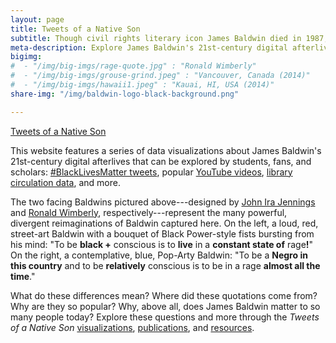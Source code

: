 ```yaml
---
layout: page
title: Tweets of a Native Son
subtitle: Though civil rights literary icon James Baldwin died in 1987, today, on the internet, he seems as alive as ever
meta-description: Explore James Baldwin's 21st-century digital afterlives through interactive data visualizations---#BlackLivesMatter tweets, YouTube videos, library circulation data, and more.
bigimg:
#  - "/img/big-imgs/rage-quote.jpg" : "Ronald Wimberly"
#  - "/img/big-imgs/grouse-grind.jpeg" : "Vancouver, Canada (2014)"
#  - "/img/big-imgs/hawaii1.jpeg" : "Kauai, HI, USA (2014)"
share-img: "/img/baldwin-logo-black-background.png"

---
```

<a class="twitter-grid" data-chrome="nofooter noborders transparent noheader" data-height="500" href="https://twitter.com/mellymeldubs/timelines/1039223114733953032?ref_src=twsrc%5Etfw">Tweets of a Native Son</a> <script async src="https://platform.twitter.com/widgets.js" charset="utf-8"></script>

This website features a series of data visualizations about James Baldwin's 21st-century digital afterlives that can be explored by students, fans, and scholars: [#BlackLivesMatter tweets](BlackLivesMatter-Baldwin), popular [YouTube videos](YouTube.md), [library circulation data](Seattle-Public-Library), and more.

The two facing Baldwins pictured above---designed by [John Ira Jennings](https://www.amazon.com/John-Jennings/e/B00R5MF56A) and [Ronald Wimberly](https://www.amazon.com/Ronald-Wimberly/e/B004NGTB9I/ref=ntt_dp_epwbk_0), respectively---represent the many powerful, divergent reimaginations of Baldwin captured here. On the left, a loud, red, street-art Baldwin with a bouquet of Black Power-style fists bursting from his mind: "To be **black +** conscious is to **live** in a **constant state of** rage<b>!</b>" On the right, a contemplative, blue, Pop-Arty Baldwin: "To be a **Negro in this country** and to be **relatively** conscious is to be in a rage **almost all the time**."

What do these differences mean? Where did these quotations come from? Why are they so popular? Why, above all, does James Baldwin matter to so many people today? Explore these questions and more through the *Tweets of a Native Son* [visualizations](BlackLivesMatter-Baldwin), [publications](Publications), and [resources](Sources).
